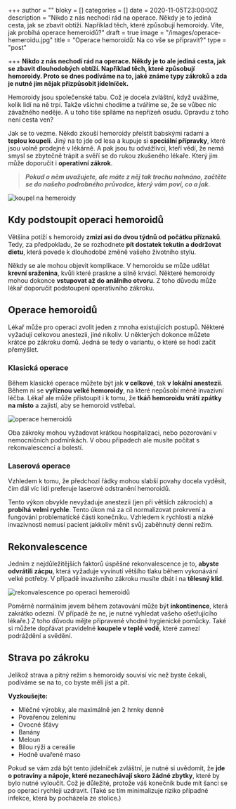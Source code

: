 +++
author = ""
bloky = []
categories = []
date = 2020-11-05T23:00:00Z
description = "Nikdo z nás nechodí rád na operace. Někdy je to jediná cesta, jak se zbavit obtíží. Například těch, které způsobují hemoroidy. Víte, jak probíhá operace hemeroidů?"
draft = true
image = "/images/operace-hemeroidu.jpg"
title = "Operace hemoroidů: Na co vše se připravit?"
type = "post"

+++
**Nikdo z nás nechodí rád na operace. Někdy je to ale jediná cesta, jak se zbavit dlouhodobých obtíží. Například těch, které způsobují hemoroidy. Proto se dnes podíváme na to, jaké známe typy zákroků a zda je nutné jim nějak přizpůsobit jídelníček.**

Hemoroidy jsou společenské tabu. Což je docela zvláštní, když uvážíme, kolik lidí na ně trpí. Takže všichni chodíme a tváříme se, že se vůbec nic závažného neděje. A u toho tiše spíláme na nepřízeň osudu. Opravdu z toho není cesta ven?

Jak se to vezme. Někdo zkouší hemoroidy přelstít babskými radami a **teplou koupelí**. Jiný na to jde od lesa a kupuje si **speciální přípravky**, které jsou volně prodejné v lékárně. A pak jsou tu odvážlivci, kteří vědí, že nemá smysl se zbytečně trápit a svěří se do rukou zkušeného lékaře. Který jim může doporučit i **operativní zákrok**.

> **_Pokud o něm uvažujete, ale máte z něj tak trochu nahnáno, začtěte se do našeho podrobného průvodce, který vám poví, co a jak._**

  
![koupel na hemeroidy](/images/koupel-na-hemeroidy.jpg)

## Kdy podstoupit operaci hemoroidů

Většina potíží s hemoroidy **zmizí asi do dvou týdnů od počátku příznaků**. Tedy, za předpokladu, že se rozhodnete **pít dostatek tekutin a dodržovat dietu**, která povede k dlouhodobé změně vašeho životního stylu.

Někdy se ale mohou objevit komplikace. V hemoroidu se může udělat **krevní sraženina**, kvůli které praskne a silně krvácí. Některé hemoroidy mohou dokonce **vstupovat až do análního otvoru**. Z toho důvodu může lékař doporučit podstoupení operativního zákroku.

## Operace hemoroidů

Lékař může pro operaci zvolit jeden z mnoha existujících postupů. Některé vyžadují celkovou anestezii, jiné nikoliv. U některých dokonce můžete krátce po zákroku domů. Jedná se tedy o variantu, o které se hodí začít přemýšlet.

### Klasická operace

  
Během klasické operace můžete být jak **v celkové**, tak **v lokální anestezii**. Během ní se **vyříznou velké hemoroidy**, na které nepůsobí méně invazivní léčba. Lékař ale může přistoupit i k tomu, že **tkáň hemoroidu vrátí zpátky na místo** a zajistí, aby se hemoroid vstřebal.

![operace hemeroidů](/images/klasicka-operace-hemeroidu.jpg)

Oba zákroky mohou vyžadovat krátkou hospitalizaci, nebo pozorování v nemocničních podmínkách. V obou případech ale musíte počítat s rekonvalescencí a bolestí.

### Laserová operace

Vzhledem k tomu, že předchozí řádky mohou slabší povahy docela vyděsit, čím dál víc lidí preferuje laserové odstranění hemoroidů.

Tento výkon obvykle nevyžaduje anestezii (jen při větších zákrocích) a **probíhá velmi rychle**. Tento úkon má za cíl normalizovat prokrvení a fungování problematické části konečníku. Vzhledem k rychlosti a nízké invazivnosti nemusí pacient jakkoliv měnit svůj zaběhnutý denní režim.

## Rekonvalescence

  
Jedním z nejdůležitějších faktorů úspěšné rekonvalescence je to, **abyste odvrátili zácpu**, která vyžaduje vyvinutí většího tlaku během vykonávání velké potřeby. V případě invazivního zákroku musíte dbát i na **tělesný klid**.

![rekonvalescence po operaci hemeroidů](/images/rekonvalescence-po-operaci-hemeroidu.jpg)

Poměrně normálním jevem během zotavování může být **inkontinence**, která zakrátko odezní. (V případě že ne, je nutné vyhledat vašeho ošetřujícího lékaře.) Z toho důvodu mějte připravené vhodné hygienické pomůcky. Také si můžete dopřávat pravidelné **koupele v teplé vodě**, které zamezí podráždění a svědění.

## Strava po zákroku

Jelikož strava a pitný režim s hemoroidy souvisí víc než byste čekali, podíváme se na to, co byste měli jíst a pít.

**Vyzkoušejte:**

* Mléčné výrobky, ale maximálně jen 2 hrnky denně
* Povařenou zeleninu
* Ovocné šťávy
* Banány
* Meloun
* Bílou rýži a cereálie
* Hodně uvařené maso

  
Pokud se vám zdá být tento jídelníček zvláštní, je nutné si uvědomit, že **jde o potraviny a nápoje, které nezanechávají skoro žádné zbytky**, které by bylo nutné vyloučit. Což je důležité, protože váš konečník bude mít šanci se po operaci rychleji uzdravit. (Také se tím minimalizuje riziko případné infekce, která by pocházela ze stolice.)